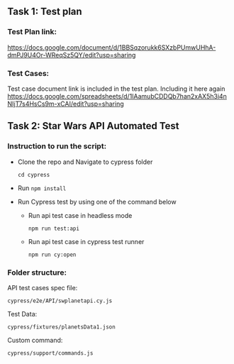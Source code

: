 ## Task 1: Test plan
### Test Plan link: 
https://docs.google.com/document/d/1BBSqzorukk6SXzbPUmwUHhA-dmPJ9U4Or-WReqSz5QY/edit?usp=sharing

### Test Cases:
Test case document link is included in the test plan. Including it here again
https://docs.google.com/spreadsheets/d/1IAamubCDDQb7han2xAX5h3i4nNIjT7s4HsCs9m-xCAI/edit?usp=sharing



## Task 2: Star Wars API Automated Test

### Instruction to run the script:

- Clone the repo and Navigate to cypress folder

    `cd cypress`

-  Run `npm install`

-  Run Cypress test by using one of the command below 

    * Run api test case in headless mode

        `npm run test:api`

    * Run api test case in cypress test runner

        `npm run cy:open`

### Folder structure:

   API test cases spec file:

   `cypress/e2e/API/swplanetapi.cy.js`

   Test Data:

   `cypress/fixtures/planetsData1.json`

   Custom command:
   
   `cypress/support/commands.js`
